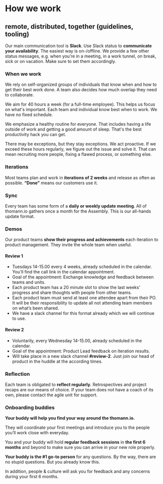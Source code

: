 # How we work 

## remote, distributed, together (guidelines, tooling)

Our main communication tool is **Slack**. Use Slack status to **communicate your availability**. The easiest way is on-/offline. We provide a few other status messages, e.g. when you’re in a meeting, in a work tunnel, on break, sick or on vacation. Make sure to set them accordingly.

### When we work

We rely on self-organized groups of individuals that know when and how to get their best work done. A team also decides how much overlap they need to collaborate. 

We aim for 40 hours a week (for a full-time employee). This helps us focus on what's important. Each team and individual know best when to work. We have no fixed schedule.

We emphasize a healthy routine for everyone. That includes having a life outside of work and getting a good amount of sleep. That's the best productivity hack you can get. 

There may be exceptions, but they stay exceptions. We act proactive. If we exceed these hours regularly, we figure out the issue and solve it. That can mean recruiting more people, fixing a flawed process, or something else. 

### Iterations

Most teams plan and work in **iterations of 2 weeks** and release as often as possible. **“Done”** means our customers use it.

### Sync

Every team has some form of a **daily or weekly update meeting**. All of thomann.io gathers once a month for the Assembly. This is our all-hands update format.

### Demos

Our product teams **show their progress and achievements** each iteration to product management. They invite the whole team when useful.

#### Review 1

- Tuesdays 14-15.00 every 4 weeks, already scheduled in the calendar. You'll find the call link in the calendar appointment.
- Goal of the appointment: Exchange knowledge and feedback between teams and units.
- Each product team has a 20 minute slot to show the last weeks’ progress and share thoughts with people from other teams.
- Each product team must send at least one attendee apart from their PO. It will be their responsibility to update all not attending team members on what’s been shared.
- We have a slack channel for this format already which we will continue to use.

#### Review 2

- Voluntarily, every Wednesday 14-15.00, already scheduled in the calendar.
- Goal of the appointment: Product Lead feedback on iteration results.
- Will take place in a new slack channel **#review-2**. Just join our head of product in the huddle at the according times.

### Reflection

Each team is obligated to **reflect regularly.** Retrospectives and project recaps are our means of choice. If your team does not have a coach of its own, please contact the agile unit for support. 

### Onboarding buddies

**Your buddy will help you find your way around the thomann.io.**

They will coordinate your first meetings and introduce you to the people you’ll work close with everyday. 

You and your buddy will hold **regular feedback sessions** in **the first 6 months** and beyond to make sure you can arrive in your new role properly. 

**Your buddy is the #1 go-to person** for any questions. By the way, there are no stupid questions. But you already know this.

In addition, people & culture will ask you for feedback and any concerns during your first 6 months.



